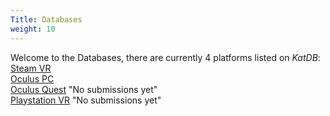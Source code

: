 ```yaml
---
Title: Databases
weight: 10
---
```



Welcome to the Databases, there are currently 4 platforms listed on *KatDB*:
<br>
[Steam VR](https://katdb.info/steamvr)
<br>
[Oculus PC](https://katdb.info/oculuspc)
<br>
[Oculus Quest](https://katdb.info/oculusquest) "No submissions yet"
<br>
[Playstation VR](https://katdb.info/psvr) "No submissions yet"
<br>
